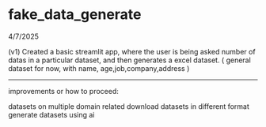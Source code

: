 # fake_data_generate

4/7/2025

(v1) Created a basic streamlit app, where the user is being asked number of datas in a particular dataset, and then generates a excel dataset. ( general dataset for now, with name, age,job,company,address )

---------------------------------------------------------------------------------------------------------------------------------------------------------------------------------

improvements or how to proceed:

datasets on multiple domain related
download datasets in different format
generate datasets using ai

